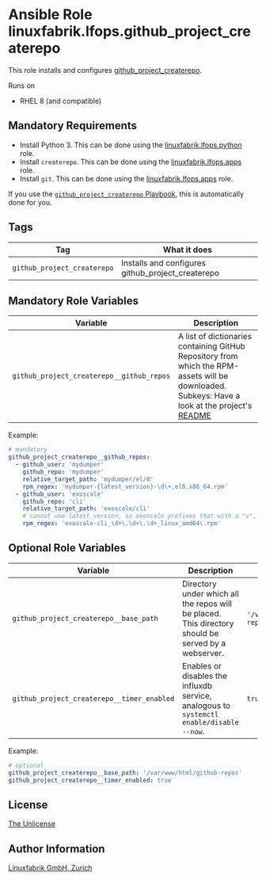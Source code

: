 # Ansible Role linuxfabrik.lfops.github_project_createrepo

This role installs and configures [github_project_createrepo](https://github.com/Linuxfabrik/github-project-createrepo).

Runs on

* RHEL 8 (and compatible)


## Mandatory Requirements

* Install Python 3. This can be done using the [linuxfabrik.lfops.python](https://github.com/Linuxfabrik/lfops/tree/main/roles/python) role.
* Install `createrepo`. This can be done using the [linuxfabrik.lfops.apps](https://github.com/Linuxfabrik/lfops/tree/main/roles/apps) role.
* Install `git`. This can be done using the [linuxfabrik.lfops.apps](https://github.com/Linuxfabrik/lfops/tree/main/roles/apps) role.

If you use the [`github_project_createrepo` Playbook](https://github.com/Linuxfabrik/lfops/blob/main/playbooks/github_project_createrepo.yml), this is automatically done for you.


## Tags

| Tag           | What it does                                 |
| ---           | ------------                                 |
| `github_project_createrepo` | Installs and configures github_project_createrepo |


## Mandatory Role Variables

| Variable | Description |
| -------- | ----------- |
| `github_project_createrepo__github_repos` | A list of dictionaries containing GitHub Repository from which the RPM-assets will be downloaded. Subkeys: Have a look at the project's [README](https://github.com/Linuxfabrik/github-project-createrepo/blob/main/README.md#configuration) |

Example:
```yaml
# mandatory
github_project_createrepo__github_repos:
  - github_user: 'mydumper'
    github_repo: 'mydumper'
    relative_target_path: 'mydumper/el/8'
    rpm_regex: 'mydumper-{latest_version}-\d\+.el8.x86_64.rpm'
  - github_user: 'exoscale'
    github_repo: 'cli'
    relative_target_path: 'exoscale/cli'
    # cannot use latest_version, as exoscale prefixes that with a "v", but there is no "v" in the rpm filename
    rpm_regex: 'exoscale-cli_\d+\.\d+\.\d+_linux_amd64\.rpm'
```


## Optional Role Variables

| Variable | Description | Default Value |
| -------- | ----------- | ------------- |
| `github_project_createrepo__base_path` | Directory under which all the repos will be placed. This directory should be served by a webserver. | `'/var/www/html/github-repos'` |
| `github_project_createrepo__timer_enabled` | Enables or disables the influxdb service, analogous to `systemctl enable/disable --now`. | `true` |

Example:
```yaml
# optional
github_project_createrepo__base_path: '/var/www/html/github-repos'
github_project_createrepo__timer_enabled: true
```


## License

[The Unlicense](https://unlicense.org/)


## Author Information

[Linuxfabrik GmbH, Zurich](https://www.linuxfabrik.ch)
